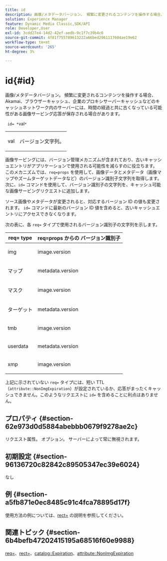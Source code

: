 ```yaml
---
title: id
description: 画像/メタデータバージョン。 頻繁に変更されるコンテンツを操作する場合、Akamai、ブラウザーキャッシュ、企業のプロキシサーバーキャッシュなどのキャッシュネットワーク内のサーバーには、時間の経過と共に古くなっている可能性がある画像サービング応答が保存される場合があります。
solution: Experience Manager
feature: Dynamic Media Classic,SDK/API
role: Developer,User
exl-id: 3cdd27e4-14d2-42ef-aedb-9c1f7c39b4c6
source-git-commit: 4f81f755789613222a66bed2961117604ae19e62
workflow-type: tm+mt
source-wordcount: '265'
ht-degree: 3%

---
```


# id{#id}

画像/メタデータバージョン。 頻繁に変更されるコンテンツを操作する場合、Akamai、ブラウザーキャッシュ、企業のプロキシサーバーキャッシュなどのキャッシュネットワーク内のサーバーには、時間の経過と共に古くなっている可能性がある画像サービング応答が保存される場合があります。

` id= *`val`*`

<table id="simpletable_3A6EBDA15B004636804E1ACEF952479A"> 
 <tr class="strow"> 
  <td class="stentry"> <p> <span class="codeph"> <span class="varname"> val </span> </span> </p> </td> 
  <td class="stentry"> <p>バージョン文字列。 </p> </td> 
 </tr> 
</table>

画像サービングには、バージョン管理メカニズムが含まれており、古いキャッシュエントリがアプリケーションで使用される可能性を減らすのに役立ちます。 このメカニズムでは、`req=props` を使用して、画像データとメタデータ（画像マップやズームターゲットデータなど）のバージョン識別子文字列を取得します。 次に、`id=` コマンドを使用して、バージョン識別子の文字列を、キャッシュ可能な画像サービングリクエストに追加します。

ソース画像やメタデータが変更されると、対応するバージョン ID の値も変更されます。 `id=` コマンドに最新のバージョン ID 値を含めると、古いキャッシュエントリにアクセスできなくなります。

次の表に、各 `req=` タイプで使用されるバージョン識別子の文字列を示します。

<table id="table_AE39BEBE18864880BBBF1C4F16785E2D"> 
 <thead> 
  <tr> 
   <th class="entry"> <b> req= type</b> </th> 
   <th class="entry"> req=props<b> からの </b> バージョン識別子 </th> 
  </tr> 
 </thead>
 <tbody> 
  <tr> 
   <td> <p> img </p> </td> 
   <td> <p> image.version </p> </td> 
  </tr> 
  <tr> 
   <td> <p> マップ </p> </td> 
   <td> <p> metadata.version </p> </td> 
  </tr> 
  <tr> 
   <td> <p> マスク </p> </td> 
   <td> <p> image.version </p> </td> 
  </tr> 
  <tr> 
   <td> <p> ターゲット </p> </td> 
   <td> <p> metadata.version </p> </td> 
  </tr> 
  <tr> 
   <td> <p> tmb </p> </td> 
   <td> <p> image.version </p> </td> 
  </tr> 
  <tr> 
   <td> <p> userdata </p> </td> 
   <td> <p> metadata.version </p> </td> 
  </tr> 
  <tr> 
   <td> <p> xmp </p> </td> 
   <td> <p> image.version </p> </td> 
  </tr> 
 </tbody> 
</table>

上記に示されていない `req=` タイプには、短い TTL （`attribute::NonImgExpiration`）が設定されているか、応答がまったくキャッシュできません。このようなリクエストに `id=` を含めることに利点はありません。

## プロパティ {#section-62e973d0d5884abebbb0679f9278ae2c}

リクエスト属性。 オプション。 サーバーによって常に無視されます。

## 初期設定 {#section-96136720c82842c89505347ec39e6024}

なし

## 例 {#section-a5fb871e0ec8485c91c4fca78895d17f}

使用方法の例については、[rect=](../../../../../is-api/http-ref/image-serving-api-ref/c-http-protocol-reference/c-command-reference/r-rect.md#reference-520b90d30b4c4b4692a723e4df6adaf3) の説明を参照してください。

## 関連トピック {#section-6b4befb47202415195a68516f60e9988}

[req=](../../../../../is-api/http-ref/image-serving-api-ref/c-http-protocol-reference/c-command-reference/r-req/r-req.md#reference-907cdb4a97034db7ad94695f25552e76)、[rect=](../../../../../is-api/http-ref/image-serving-api-ref/c-http-protocol-reference/c-command-reference/r-rect.md#reference-520b90d30b4c4b4692a723e4df6adaf3)、[catalog::Expiration](../../../../../is-api/image-catalog/image-serving-api-ref/c-image-catalog-reference/c-image-svg-data-reference/c-image-data-reference/r-expiration-cat.md#reference-a7afd668ecbb4d2da65d86259aa6a28a)、[attribute::NonImgExpiration](../../../../../is-api/image-catalog/image-serving-api-ref/c-image-catalog-reference/c-attributes-reference/r-nonimgexpiration.md#reference-a8066cd0d24b4ea98100ade4821f1f9d)
